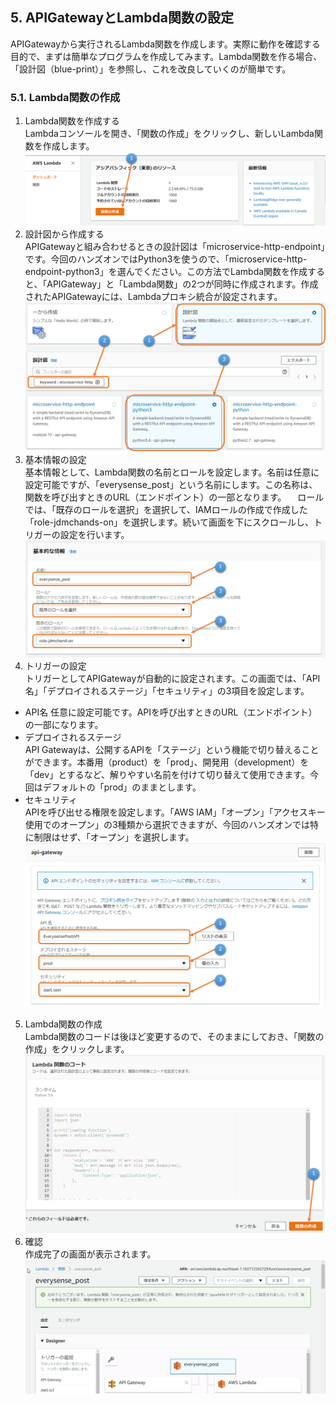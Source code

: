 ## 5. APIGatewayとLambda関数の設定

APIGatewayから実行されるLambda関数を作成します。実際に動作を確認する目的で、まずは簡単なプログラムを作成してみます。Lambda関数を作る場合、「設計図（blue-print）」を参照し、これを改良していくのが簡単です。

### 5.1. Lambda関数の作成

1. Lambda関数を作成する  
Lambdaコンソールを開き、「関数の作成」をクリックし、新しいLambda関数を作成します。  
![図5.1-1](https://github.com/mimopa/jdmc-aws-handson/blob/master/docs/img/5-lamda-1.png)
2. 設計図から作成する  
APIGatewayと組み合わせるときの設計図は「microservice-http-endpoint」です。今回のハンズオンではPython3を使うので、「microservice-http-endpoint-python3」を選んでください。この方法でLambda関数を作成すると、「APIGateway」と「Lambda関数」の2つが同時に作成されます。作成されたAPIGatewayには、Lambdaプロキシ統合が設定されます。  
![図5.1-2](https://github.com/mimopa/jdmc-aws-handson/blob/master/docs/img/5-lamda-2.png)
3. 基本情報の設定  
基本情報として、Lambda関数の名前とロールを設定します。名前は任意に設定可能ですが、「everysense_post」という名前にします。この名称は、関数を呼び出すときのURL（エンドポイント）の一部となります。
　ロールでは、「既存のロールを選択」を選択して、IAMロールの作成で作成した「role-jdmchands-on」を選択します。続いて画面を下にスクロールし、トリガーの設定を行います。  
![図5.1-3](https://github.com/mimopa/jdmc-aws-handson/blob/master/docs/img/5-lamda-3.png)
4. トリガーの設定  
トリガーとしてAPIGatewayが自動的に設定されます。この画面では、「API名」「デプロイされるステージ」「セキュリティ」の3項目を設定します。
* API名 
任意に設定可能です。APIを呼び出すときのURL（エンドポイント）の一部になります。
* デプロイされるステージ  
API Gatewayは、公開するAPIを「ステージ」という機能で切り替えることができます。本番用（product）を「prod」、開発用（development）を「dev」とするなど、解りやすい名前を付けて切り替えて使用できます。今回はデフォルトの「prod」のままとします。
* セキュリティ  
APIを呼び出せる権限を設定します。「AWS IAM」「オープン」「アクセスキー使用でのオープン」の3種類から選択できますが、今回のハンズオンでは特に制限はせず、「オープン」を選択します。  
![図5.1-4](https://github.com/mimopa/jdmc-aws-handson/blob/master/docs/img/5-lamda-4.png)
5. Lambda関数の作成  
Lambda関数のコードは後ほど変更するので、そのままにしておき、「関数の作成」をクリックします。  
![図5.1-5](https://github.com/mimopa/jdmc-aws-handson/blob/master/docs/img/5-lamda-5.png)
6. 確認  
作成完了の画面が表示されます。  
![図5.1-6](https://github.com/mimopa/jdmc-aws-handson/blob/master/docs/img/5-lamda-6.png)

